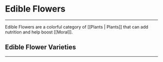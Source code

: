 # Edible Flowers
---

Edible Flowers are a colorful category of [[Plants | Plants]] that can add nutrition and help boost [[Moral]].

## Edible Flower Varieties
---
